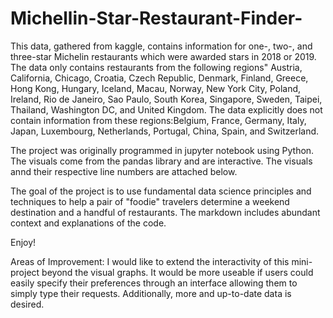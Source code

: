 # Michellin-Star-Restaurant-Finder-
This data, gathered from kaggle, contains information for one-, two-, and three-star Michelin restaurants which were awarded stars in 2018 or 2019.  The data only contains restaurants from the following regions" Austria, California, Chicago, Croatia, Czech Republic, Denmark, Finland, Greece, Hong Kong, Hungary, Iceland, Macau, Norway, New York City, Poland, Ireland, Rio de Janeiro, Sao Paulo, South Korea, Singapore, Sweden, Taipei, Thailand, Washington DC, and United Kingdom.  The data explicitly does not contain information from these regions:Belgium, France, Germany, Italy, Japan, Luxembourg, Netherlands, Portugal, China, Spain, and Switzerland.

The project was originally programmed in jupyter notebook using Python. The visuals come from the pandas library and are interactive. The visuals annd their respective line numbers are attached below. 

The goal of the project is to use fundamental data science principles and techniques to help a pair of "foodie" travelers determine a weekend destination and a handful of restaurants. The markdown includes abundant context and explanations of the code. 

Enjoy!

Areas of Improvement: I would like to extend the interactivity of this mini-project beyond the visual graphs. It would be more useable if users could easily specify their preferences through an interface allowing them to simply type their requests. Additionally, more and up-to-date data is desired.

